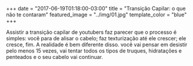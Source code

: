 +++
date = "2017-06-19T01:18:00-03:00"
title = "Transição Capilar: o que não te contaram"
featured_image = "../img/01.jpg"
template_color = "blue"
+++

Assistir a transição capilar de youtubers faz parecer que o processo é simples: você para de alisar o cabelo; faz texturização até ele crescer; ele cresce, fim.
A realidade é bem diferente disso. você vai pensar em desistir pelo menos 15 vezes, vai tentar todos os tipos de truques, hidratações e penteados e o seu cabelo vai continuar.